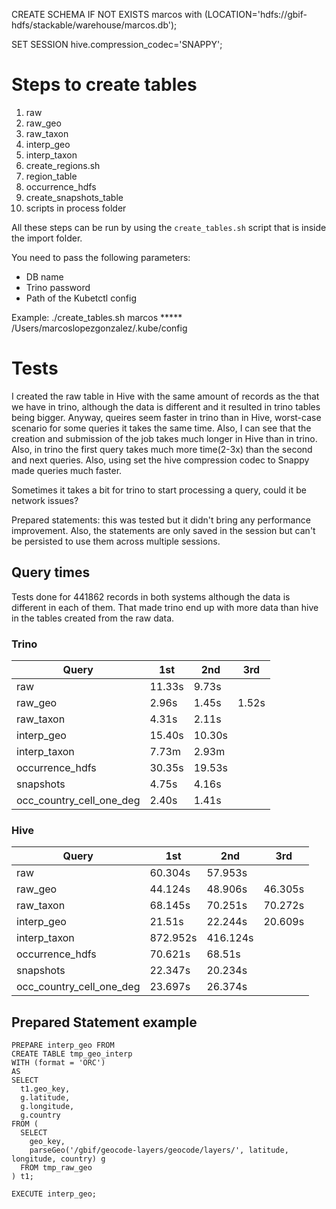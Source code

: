 CREATE SCHEMA IF NOT EXISTS marcos with (LOCATION='hdfs://gbif-hdfs/stackable/warehouse/marcos.db');

SET SESSION hive.compression_codec='SNAPPY';

# Steps to create tables
1. raw
2. raw_geo
3. raw_taxon
4. interp_geo
5. interp_taxon
6. create_regions.sh
7. region_table
8. occurrence_hdfs
9. create_snapshots_table
10. scripts in process folder


All these steps can be run by using the `create_tables.sh` script that is inside the import folder.

You need to pass the following parameters:
- DB name
- Trino password
- Path of the Kubetctl config

Example: ./create_tables.sh marcos ***** /Users/marcoslopezgonzalez/.kube/config


# Tests

I created the raw table in Hive with the same amount of records as the that we have in trino, although the data is different
and it resulted in trino tables being bigger. Anyway, queires seem faster in trino than in Hive, worst-case scenario for some
queries it takes the same time. Also, I can see that the creation and submission of the job takes much longer in Hive than
in trino. Also, in trino the first query takes much more time(2-3x) than the second and next queries. Also, using set the
hive compression codec to Snappy made queries much faster.

Sometimes it takes a bit for trino to start processing a query, could it be network issues?

Prepared statements: this was tested but it didn't bring any performance improvement. Also, the statements are only saved
in the session but can't be persisted to use them across multiple sessions.


## Query times

Tests done for 441862 records in both systems although the data is different in each of them. That made trino end up with
more data than hive in the tables created from the raw data.

### Trino

| Query           | 1st    | 2nd    | 3rd   |
|-----------------|--------|--------|-------|
| raw             | 11.33s | 9.73s  |       |
| raw_geo         | 2.96s  | 1.45s  | 1.52s |
| raw_taxon       | 4.31s  | 2.11s  |       |
| interp_geo      | 15.40s | 10.30s |       |
| interp_taxon    | 7.73m  | 2.93m  |       |
| occurrence_hdfs | 30.35s | 19.53s |       |
| snapshots       | 4.75s  | 4.16s  |       |
| occ_country_cell_one_deg | 2.40s  | 1.41s  |


### Hive

| Query     | 1st | 2nd      | 3rd     |
|-----------|---|----------|---------|
| raw       | 60.304s | 57.953s  |         |
| raw_geo   | 44.124s | 48.906s  | 46.305s |
| raw_taxon | 68.145s | 70.251s  | 70.272s |
| interp_geo | 21.51s | 22.244s  | 20.609s |
| interp_taxon | 872.952s | 416.124s |         |
| occurrence_hdfs | 70.621s | 68.51s  |       |
| snapshots       | 22.347s | 20.234s   |       |
| occ_country_cell_one_deg | 23.697s | 26.374s |       |



## Prepared Statement example

````
PREPARE interp_geo FROM
CREATE TABLE tmp_geo_interp
WITH (format = 'ORC')
AS
SELECT
  t1.geo_key,
  g.latitude,
  g.longitude,
  g.country
FROM (
  SELECT
    geo_key,
    parseGeo('/gbif/geocode-layers/geocode/layers/', latitude, longitude, country) g
  FROM tmp_raw_geo
) t1;

EXECUTE interp_geo;
````
